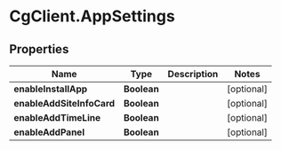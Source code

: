 # CgClient.AppSettings

## Properties

Name | Type | Description | Notes
------------ | ------------- | ------------- | -------------
**enableInstallApp** | **Boolean** |  | [optional] 
**enableAddSiteInfoCard** | **Boolean** |  | [optional] 
**enableAddTimeLine** | **Boolean** |  | [optional] 
**enableAddPanel** | **Boolean** |  | [optional] 


